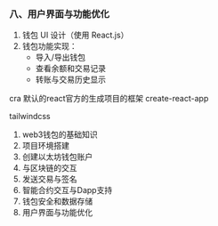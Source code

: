### **八、用户界面与功能优化**

1. 钱包 UI 设计（使用 React.js）
2. 钱包功能实现：
    - 导入/导出钱包
    - 查看余额和交易记录
    - 转账与交易历史显示

cra
默认的react官方的生成项目的框架
create-react-app

tailwindcss

1. web3钱包的基础知识
2. 项目环境搭建
3. 创建以太坊钱包账户
4. 与区块链的交互
5. 发送交易与签名
6. 智能合约交互与Dapp支持
7. 钱包安全和数据存储
8. 用户界面与功能优化